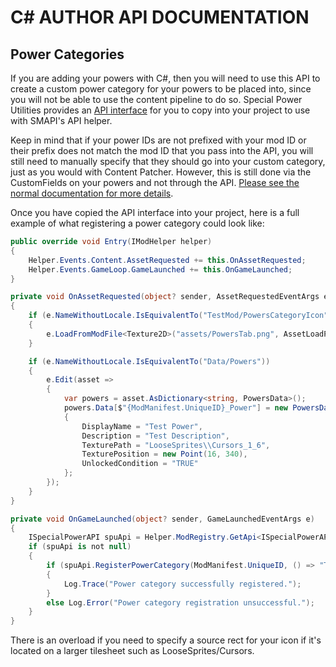 ﻿# C# AUTHOR API DOCUMENTATION

## Power Categories
If you are adding your powers with C#, then you will need to use this API to create a custom power category for your powers to be placed into, since you will not be able to use the content pipeline to do so. Special Power Utilities provides an [API interface](ISpecialPowerAPI.cs) for you to copy into your project to use with SMAPI's API helper.

Keep in mind that if your power IDs are not prefixed with your mod ID or their prefix does not match the mod ID that you pass into the API, you will still need to manually specify that they should go into your custom category, just as you would with Content Patcher. However, this is still done via the CustomFields on your powers and not through the API. [Please see the normal documentation for more details](_DOCS.md).

Once you have copied the API interface into your project, here is a full example of what registering a power category could look like:

```csharp
public override void Entry(IModHelper helper)
{
    Helper.Events.Content.AssetRequested += this.OnAssetRequested;
    Helper.Events.GameLoop.GameLaunched += this.OnGameLaunched;
}

private void OnAssetRequested(object? sender, AssetRequestedEventArgs e)
{
    if (e.NameWithoutLocale.IsEquivalentTo("TestMod/PowersCategoryIcon"))
    {
        e.LoadFromModFile<Texture2D>("assets/PowersTab.png", AssetLoadPriority.Medium);
    }

    if (e.NameWithoutLocale.IsEquivalentTo("Data/Powers"))
    {
        e.Edit(asset =>
        {
            var powers = asset.AsDictionary<string, PowersData>();
            powers.Data[$"{ModManifest.UniqueID}_Power"] = new PowersData()
            {
                DisplayName = "Test Power",
                Description = "Test Description",
                TexturePath = "LooseSprites\\Cursors_1_6",
                TexturePosition = new Point(16, 340),
                UnlockedCondition = "TRUE"
            };
        });
    }
}

private void OnGameLaunched(object? sender, GameLaunchedEventArgs e)
{
    ISpecialPowerAPI spuApi = Helper.ModRegistry.GetApi<ISpecialPowerAPI>("Spiderbuttons.SpecialPowerUtilities");
    if (spuApi is not null)
    {
        if (spuApi.RegisterPowerCategory(ModManifest.UniqueID, () => "Test Category", "TestMod/PowersCategoryIcon"))
        {
            Log.Trace("Power category successfully registered.");
        }
        else Log.Error("Power category registration unsuccessful.");
    }
}
```

There is an overload if you need to specify a source rect for your icon if it's located on a larger tilesheet such as LooseSprites/Cursors.